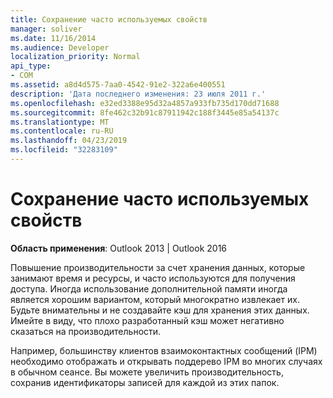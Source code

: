 ```yaml
---
title: Сохранение часто используемых свойств
manager: soliver
ms.date: 11/16/2014
ms.audience: Developer
localization_priority: Normal
api_type:
- COM
ms.assetid: a8d4d575-7aa0-4542-91e2-322a6e400551
description: 'Дата последнего изменения: 23 июля 2011 г.'
ms.openlocfilehash: e32ed3388e95d32a4857a933fb735d170dd71688
ms.sourcegitcommit: 8fe462c32b91c87911942c188f3445e85a54137c
ms.translationtype: MT
ms.contentlocale: ru-RU
ms.lasthandoff: 04/23/2019
ms.locfileid: "32283109"
---
```

# <a name="saving-frequently-used-properties"></a>Сохранение часто используемых свойств

  
  
**Область применения**: Outlook 2013 | Outlook 2016 
  
Повышение производительности за счет хранения данных, которые занимают время и ресурсы, и часто используются для получения доступа. Иногда использование дополнительной памяти иногда является хорошим вариантом, который многократно извлекает их. Будьте внимательны и не создавайте кэш для хранения этих данных. Имейте в виду, что плохо разработанный кэш может негативно сказаться на производительности.
  
Например, большинству клиентов взаимоконтактных сообщений (IPM) необходимо отображать и открывать поддерево IPM во многих случаях в обычном сеансе. Вы можете увеличить производительность, сохранив идентификаторы записей для каждой из этих папок. 
  

